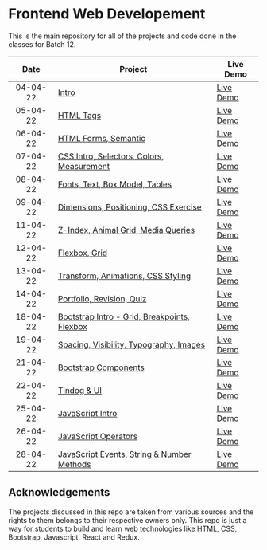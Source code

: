 # Frontend Web Developement

This is the main repository for all of the projects and code done in the classes for Batch 12.


|  Date  | Project                                                                                                                     | Live Demo                                                                         |
| :-: | --------------------------------------------------------------------------------------------------------------------------- | --------------------------------------------------------------------------------- |
| 04-04-22  | [Intro](https://github.com/duttrohan0302/accio-batch12/tree/master/1.%2004-04-22)                             | [Live Demo]()               |
| 05-04-22  | [HTML Tags](https://github.com/duttrohan0302/accio-batch12/tree/master/1.%2005-04-22)                             | [Live Demo]()               |
| 06-04-22  | [HTML Forms, Semantic](https://github.com/duttrohan0302/accio-batch12/tree/master/1.%2006-04-22)                             | [Live Demo]()               |
| 07-04-22  | [CSS Intro, Selectors, Colors, Measurement](https://github.com/duttrohan0302/accio-batch12/tree/master/1.%2007-04-22)                             | [Live Demo]()               |
| 08-04-22  | [Fonts, Text, Box Model, Tables](https://github.com/duttrohan0302/accio-batch12/tree/master/1.%2008-04-22)                             | [Live Demo]()               |
| 09-04-22  | [Dimensions, Positioning, CSS Exercise](https://github.com/duttrohan0302/accio-batch12/tree/master/1.%2009-04-22)                             | [Live Demo]()               |
| 11-04-22  | [Z-Index, Animal Grid, Media Queries](https://github.com/duttrohan0302/accio-batch12/tree/master/1.%2011-04-22)                             | [Live Demo]()               |
| 12-04-22  | [Flexbox, Grid](https://github.com/duttrohan0302/accio-batch12/tree/master/1.%2012-04-22)                             | [Live Demo]()               |
| 13-04-22  | [Transform, Animations, CSS Styling](https://github.com/duttrohan0302/accio-batch12/tree/master/1.%2013-04-22)                             | [Live Demo]()               |
| 14-04-22  | [Portfolio, Revision, Quiz](https://github.com/duttrohan0302/accio-batch12/tree/master/1.%2014-04-22)                             | [Live Demo]()               |
| 18-04-22  | [Bootstrap Intro - Grid, Breakpoints, Flexbox](https://github.com/duttrohan0302/accio-batch12/tree/master/1.%2018-04-22)                             | [Live Demo]()               |
| 19-04-22  | [Spacing, Visibility, Typography, Images](https://github.com/duttrohan0302/accio-batch12/tree/master/1.%2019-04-22)                             | [Live Demo]()               |
| 21-04-22  | [Bootstrap Components](https://github.com/duttrohan0302/accio-batch12/tree/master/1.%2021-04-22)                             | [Live Demo]()               |
| 22-04-22  | [Tindog & UI](https://github.com/duttrohan0302/accio-batch12/tree/master/1.%2022-04-22)                             | [Live Demo]()               |
| 25-04-22  | [JavaScript Intro](https://github.com/duttrohan0302/accio-batch12/tree/master/1.%2025-04-22)                             | [Live Demo]()               |
| 26-04-22  | [JavaScript Operators](https://github.com/duttrohan0302/accio-batch12/tree/master/1.%2026-04-22)                             | [Live Demo]()               |
| 28-04-22  | [JavaScript Events, String & Number Methods](https://github.com/duttrohan0302/accio-batch12/tree/master/1.%2028-04-22)                             | [Live Demo]()               |

## Acknowledgements

The projects discussed in this repo are taken from various sources and the rights to them belongs to their respective owners only. This repo is just a way for students to build and learn web technologies like HTML, CSS, Bootstrap, Javascript, React and Redux.
